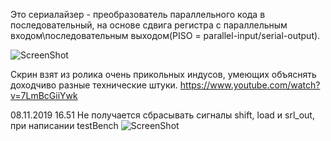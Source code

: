 Это сериалайзер - преобразователь параллельного кода в последовательный, на основе сдвига регистра
с параллельным входом\последовательным выходом(PISO = parallel-input/serial-output).


![ScreenShot](https://github.com/sht4nigga/FPGA/blob/Assign_Reg/JbFPGA/Transceiver/Serializer/PISO.jpg)

Скрин взят из ролика очень прикольных индусов, умеющих объяснять доходчиво разные технические штуки.
https://www.youtube.com/watch?v=7LmBcGiiYwk

08.11.2019 16.51
Не получается сбрасывать сигналы shift, load и srl_out, при написании testBench
![ScreenShot](https://github.com/sht4nigga/FPGA/blob/Assign_Reg/JbFPGA/Transceiver/Serializer/diag.jpg)
